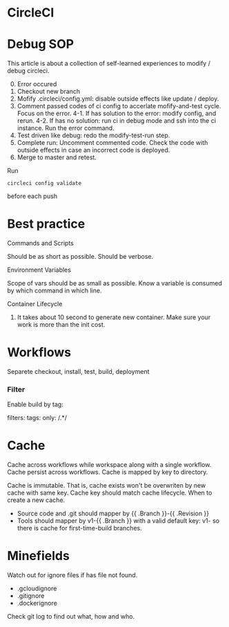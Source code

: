 CircleCI
===

# Debug SOP

This article is about a collection of self-learned experiences to modify / debug circleci. 

0. Error occured
1. Checkout new branch
2. Mofify .circleci/config.yml: disable outside effects like update / deploy.
3. Comment passed codes of ci config to accerlate mofify-and-test cycle. Focus on the error.
4-1. If has solution to the error: modify config, and rerun.
4-2. If has no solution: run ci in debug mode and ssh into the ci instance. Run the error command.
5. Test driven like debug: redo the modify-test-run step.
6. Complete run: Uncomment commented code. Check the code with outside effects in case an incorrect code is deployed.
7. Merge to master and retest.

Run
```
circleci config validate
```
before each push

# Best practice

Commands and Scripts

Should be as short as possible.
Should be verbose.

Environment Variables

Scope of vars should be as small as possible. Know a variable is consumed by which command in which line.

Container Lifecycle
1. It takes about 10 second to generate new container. Make sure your work is more than the init cost.

# Workflows

Separete checkout, install, test, build, deployment

### Filter

Enable build by tag:

filters:
  tags:
    only: /.*/

# Cache

Cache across workflows while workspace along with a single workflow. Cache persist across workflows. Cache is mapped by key to directory.

Cache is immutable. That is, cache exists won't be overwriten by new cache with same key. Cache key should match cache lifecycle. When to create a new cache.
- Source code and .git should mapper by {{ .Branch }}-{{ .Revision }}
- Tools should mapper by v1-{{ .Branch }} with a valid default key: v1- so there is cache for first-time-build branches.


# Minefields

Watch out for ignore files if has file not found.
- .gcloudignore
- .gitignore
- .dockerignore

Check git log to find out what, how and who.

